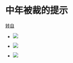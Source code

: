 # 中年被裁的提示

[转自](https://mp.weixin.qq.com/s/QY-EKJ98Wb1tQaYqm9COaw)

- ![](https://tva1.sinaimg.cn/large/006y8mN6gy1g92eaae64mj30iu0nqgmt.jpg)

- ![](https://tva1.sinaimg.cn/large/006y8mN6gy1g92uymuumoj30ib0i9754.jpg)

- ![](https://tva1.sinaimg.cn/large/006y8mN6gy1g92f4y32dzj30is0pn767.jpg)